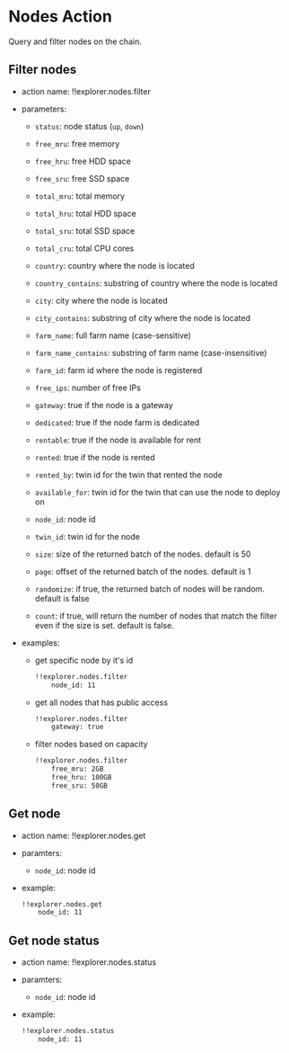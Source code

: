 # Nodes Action
Query and filter nodes on the chain.

## Filter nodes
- action name: !!explorer.nodes.filter
- parameters:
    - `status`: node status (`up`, `down`)
    - `free_mru`: free memory
    - `free_hru`: free HDD space
    - `free_sru`: free SSD space
    - `total_mru`: total memory
    - `total_hru`: total HDD space 
    - `total_sru`: total SSD space 
    - `total_cru`: total CPU cores 
    - `country`: country where the node is located
    - `country_contains`: substring of country where the node is located
    - `city`: city where the node is located
    - `city_contains`: substring of city where the node is located
    - `farm_name`: full farm name (case-sensitive)
    - `farm_name_contains`: substring of farm name (case-insensitive)
    - `farm_id`: farm id where the node is registered
    - `free_ips`: number of free IPs
    - `gateway`: true if the node is a gateway
    - `dedicated`: true if the node farm is dedicated
    - `rentable`: true if the node is available for rent
    - `rented`: true if the node is rented
    - `rented_by`: twin id for the twin that rented the node
    - `available_for`: twin id for the twin that can use the node to deploy on
    - `node_id`: node id
    - `twin_id`: twin id for the node


    - `size`: size of the returned batch of the nodes. default is 50
    - `page`: offset of the returned batch of the nodes. default is 1
    - `randomize`: if true, the returned batch of nodes will be random. default is false
    - `count`: if true, will return the number of nodes that match the filter even if the size is set. default is false.

- examples:
    - get specific node by it's id
        ```bash
        !!explorer.nodes.filter
            node_id: 11
        ```
    - get all nodes that has public access
        ```bash
        !!explorer.nodes.filter
            gateway: true
        ```
    - filter nodes based on capacity
        ```bash
        !!explorer.nodes.filter
            free_mru: 2GB
            free_hru: 100GB
            free_sru: 50GB
        ```

## Get node
- action name: !!explorer.nodes.get
- paramters: 
    - `node_id`: node id

- example:
    ```bash
    !!explorer.nodes.get
        node_id: 11
    ```

## Get node status
- action name: !!explorer.nodes.status
- paramters: 
    - `node_id`: node id

- example:
    ```bash
    !!explorer.nodes.status
        node_id: 11
    ```